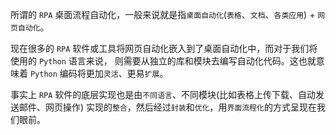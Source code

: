 所谓的 `RPA` 桌面流程自动化，一般来说就是指`桌面自动化`(`表格`、`文档`、`各类应用`) + `网页自动化`。

现在很多的 `RPA` 软件或工具将网页自动化嵌入到了桌面自动化中，而对于我们将使用的 `Python` 语言来说，
则需要从独立的库和模块去编写自动化代码。这也就意味着 `Python` 编码将更加`灵活`、更易`扩展`。

事实上 `RPA` 软件的底层实现也是由`不同语言`、不同模块(比如表格上传下载、自动发送邮件、网页操作) 实现的`整合`，然后经过`封装`和`优化`，用`界面流程化`的方式呈现在我们眼前。

